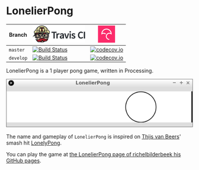 # LonelierPong

Branch|[![Travis CI logo](pics/TravisCI.png)](https://travis-ci.org)|[![Codecov logo](pics/Codecov.png)](https://www.codecov.io)
---|---|---
`master`|[![Build Status](https://travis-ci.org/richelbilderbeek/LonelierPong.svg?branch=master)](https://travis-ci.org/richelbilderbeek/LonelierPong) | [![codecov.io](https://codecov.io/github/richelbilderbeek/LonelierPong/coverage.svg?branch=master)](https://codecov.io/github/richelbilderbeek/LonelierPong?branch=master)
`develop`|[![Build Status](https://travis-ci.org/richelbilderbeek/LonelierPong.svg?branch=develop)](https://travis-ci.org/richelbilderbeek/LonelierPong) | [![codecov.io](https://codecov.io/github/richelbilderbeek/LonelierPong/coverage.svg?branch=develop)](https://codecov.io/github/richelbilderbeek/LonelierPong?branch=develop)

LonelierPong is a 1 player pong game, written in Processing.

![LonelierPong v1.0](pics/LonelierPong_1_0.png)

The name and gameplay of `LonelierPong` is inspired on 
[Thijs van Beers](https://github.com/thijsvb)'
smash hit 
[LonelyPong](https://github.com/thijsvb/thijsvb.github.io/tree/master/LonelyPong).

You can play the game at 
[the LonelierPong page of richelbilderbeek his GitHub pages](http://richelbilderbeek.github.io/LonelierPong/LonelierPong.html).


